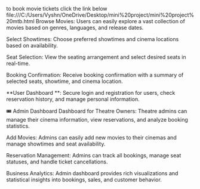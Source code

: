 to book movie tickets click the link below
file:///C:/Users/Vyshn/OneDrive/Desktop/mini%20project/mini%20project%20mtb.html
Browse Movies: Users can easily explore a vast collection of movies based on genres, languages, and release dates.  

Select Showtimes: Choose preferred showtimes and cinema locations based on availability. 

Seat Selection: View the seating arrangement and select desired seats in real-time. 

Booking Confirmation: Receive booking confirmation with a summary of selected seats, showtime, and cinema location. 

**User Dashboard **: Secure login and registration for users, check reservation history, and manage personal information. 

🎟️ Admin Dashboard
Dashboard for Theatre Owners: Theatre admins can manage their cinema information, view reservations, and analyze booking statistics.

Add Movies: Admins can easily add new movies to their cinemas and manage showtimes and seat availability.   

Reservation Management: Admins can track all bookings, manage seat statuses, and handle ticket cancellations.  

Business Analytics: Admin dashboard provides rich visualizations and statistical insights into bookings, sales, and customer behavior. 
